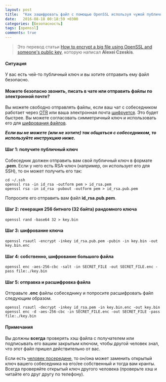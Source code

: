 ```yaml
---
layout: post
title:  "Как зашифровать файл с помощью OpenSSL используя чужой публичный ключ"
date:   2016-08-18 00:18:59 +0300
categories: [Безопасность]
tags: [openssl]
comments: true
---
```



> Это перевод статьи [How to encrypt a big file using OpenSSL and someone's public key][1],
> которую написал **Alexei Czeskis**.

#### Ситуация

У вас есть чей-то публичный ключ и вы хотите отправить ему файл безопасно.

#### Можете безопасно звонить, писать в чате или отправить файлы по электронной почте?

Вы можете свободно отправлять файлы, если ваш чат с собеседником работает через [OTR][2] или ваша
электронная почта [шифруется][3]. Это будет быстрее. Вы можете согласовать симметричный ключ и использовать
его для [шифрования файлов][4].

***Если вы не можете (или не хотите) так общаться с собеседником, то используйте инструкцию ниже.***

#### Шаг 1: получите публичный ключ

Собеседник должен отправить вам свой публичный ключ в формате **.pem**. Если у него есть RSA-ключ
(например, он использует его для SSH), то он может получить его так:

```
cd ~/.ssh
openssl rsa -in id_rsa -outform pem > id_rsa.pem
openssl rsa -in id_rsa -pubout -outform pem > id_rsa.pub.pem
```

Попросите его отправить вам файл **id_rsa.pub.pem**.

#### Шаг 2: генерация 256 битного (32 байта) рандомного ключа

```
openssl rand -base64 32 > key.bin
```

#### Шаг 3: шифрование ключа

```
openssl rsautl -encrypt -inkey id_rsa.pub.pem -pubin -in key.bin -out key.bin.enc
```

#### Шаг 4: собственно, шифрование большого файла

```
openssl enc -aes-256-cbc -salt -in SECRET_FILE -out SECRET_FILE.enc -pass file:./key.bin
```

#### Шаг 5: отправка и расшифровка файла

Отправьте **.enc** файлы собеседнику и попросите расшифровать файл следующим образом.

```
openssl rsautl -decrypt -inkey id_rsa.pem -in key.bin.enc -out key.bin
openssl enc -d -aes-256-cbc -in SECRET_FILE.enc -out SECRET_FILE -pass file:./key.bin
```

#### Примечания

Вы должны **всегда** проверять хэш файла с получателем или подписывать его вашим закрытым ключом, чтобы другой человек знал, что этот файл пришел действительно от вас.

Если есть [человек посередине][5], то он/она может заменить открытый ключ вашего собеседника на его/ее собственный
и тогда вам кранты. Всегда проверяйте открытый ключ другого человека (проверьте хэш и читайте его друг другу
по телефону).

[1]: http://www.czeskis.com/random/openssl-encrypt-file.html
[2]: https://otr.cypherpunks.ca/
[3]: https://www.gnupg.org/documentation/howtos.en.html
[4]: https://www.madboa.com/geek/openssl/#encrypt-simple
[5]: https://ru.wikipedia.org/wiki/%D0%90%D1%82%D0%B0%D0%BA%D0%B0_%D0%BF%D0%BE%D1%81%D1%80%D0%B5%D0%B4%D0%BD%D0%B8%D0%BA%D0%B0
